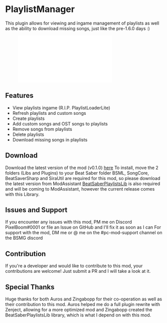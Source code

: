 # PlaylistManager
This plugin allows for viewing and ingame management of playlists as well as the ability to download missing songs, just like the pre-1.6.0 days :)
<figure class="video_container">
  <iframe src="pic.twitter.com/uyeMZ7J28l" frameborder="0" allowfullscreen="true"> </iframe>
</figure>

## Features
- View playlists ingame (R.I.P. PlaylistLoaderLite)
- Refresh playlists and custom songs
- Create playlists
- Add custom songs and OST songs to playlists
- Remove songs from playlists
- Delete playlists
- Download missing songs in playlists

## Download
Download the latest version of the mod (v0.1.0) [here](https://github.com/rithik-b/PlaylistManager/releases/tag/0.1.0 "here")
To install, move the 2 folders (Libs and Plugins) to your Beat Saber folder
BSML, SongCore, BeatSaverSharp and SiraUtil are required for this mod, so please download the latest version from ModAssistant
[BeatSaberPlaylistsLib](https://github.com/Zingabopp/BeatSaberPlaylistsLib) is also required and will be coming to ModAssistant, however the current release comes with this Library.

## Issues and Support
If you encounter any issues with this mod, PM me on Discord PixelBoom#0001 or file an Issue on GitHub and I'll fix it as soon as I can For support with the mod, DM me or @ me on the #pc-mod-support channel on the BSMG discord

## Contribution
If you're a developer and would like to contribute to this mod, your contributions are welcome! Just submit a PR and I will take a look at it.

## Special Thanks
Huge thanks for both Auros and Zingabopp for their co-operation as well as their contribution to this mod.
Auros helped me do a full plugin rewrite with Zenject, allowing for a more optimized mod and Zingabopp created the BeatSaberPlaylistsLib library, which is what I depend on with this mod.
